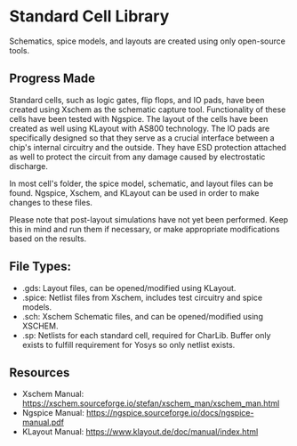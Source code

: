 # Standard Cell Library
Schematics, spice models, and layouts are created using only open-source tools. 

## Progress Made
Standard cells, such as logic gates, flip flops, and IO pads, have been created using Xschem as the schematic capture tool. Functionality of these cells have been tested with Ngspice. The layout of the cells have been created as well using KLayout with AS800 technology. The IO pads are specifically designed so that they serve as a crucial interface between a chip's internal circuitry and the outside. They have ESD protection attached as well to protect the circuit from any damage caused by electrostatic discharge. 

In most cell's folder, the spice model, schematic, and layout files can be found. Ngspice, Xschem, and KLayout can be used in order to make changes to these files.

Please note that post-layout simulations have not yet been performed. Keep this in mind and run them if necessary, or make appropriate modifications based on the results.

## File Types:
- .gds: Layout files, can be opened/modified using KLayout.
- .spice: Netlist files from Xschem, includes test circuitry and spice models. 
- .sch: Xschem Schematic files, and can be opened/modified using XSCHEM.
- .sp: Netlists for each standard cell, required for CharLib. Buffer only exists to fulfill requirement for Yosys so only netlist exists.

## Resources
- Xschem Manual: https://xschem.sourceforge.io/stefan/xschem_man/xschem_man.html
- Ngspice Manual: https://ngspice.sourceforge.io/docs/ngspice-manual.pdf
- KLayout Manual: https://www.klayout.de/doc/manual/index.html
